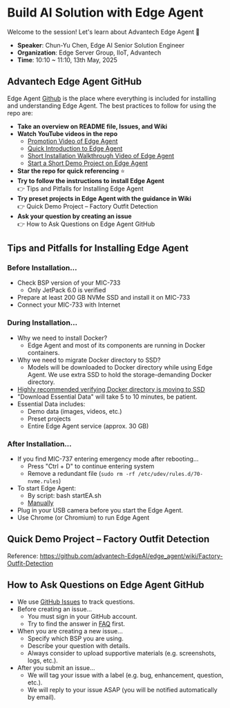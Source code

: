 # Build AI Solution with Edge Agent

Welcome to the session! Let's learn about Advantech Edge Agent 🚀

- **Speaker**: Chun-Yu Chen, Edge AI Senior Solution Engineer
- **Organization**: Edge Server Group, IIoT, Advantech
- **Time**: 10:10 ~ 11:10, 13th May, 2025 

## Advantech Edge Agent GitHub

Edge Agent [Github](https://github.com/advantech-EdgeAI/edge_agent) is the place where everything is included for installing and understanding Edge Agent. The best practices to follow for using the repo are:

- **Take an overview on README file, Issues, and Wiki**
- **Watch YouTube videos in the repo**
  - [Promotion Video of Edge Agent](https://www.youtube.com/watch?v=xsvGXlDslf0)
  - [Quick Introduction to Edge Agent](https://www.youtube.com/watch?v=P6T5xecStjk)
  - [Short Installation Walkthrough Video of Edge Agent](https://www.youtube.com/watch?v=zIH040_c2yg)
  - [Start a Short Demo Project on Edge Agent](https://www.youtube.com/watch?v=XNr-aNQwoPc)
- **Star the repo for quick referencing** ⭐
- **Try to follow the instructions to install Edge Agent**  
  👉 Tips and Pitfalls for Installing Edge Agent
- **Try preset projects in Edge Agent with the guidance in Wiki**  
  👉 Quick Demo Project – Factory Outfit Detection
- **Ask your question by creating an issue**  
  👉 How to Ask Questions on Edge Agent GitHub

## Tips and Pitfalls for Installing Edge Agent

### Before Installation…

- Check BSP version of your MIC-733
  - Only JetPack 6.0 is verified
- Prepare at least 200 GB NVMe SSD and install it on MIC-733
- Connect your MIC-733 with Internet

### During Installation…

- Why we need to install Docker?
  - Edge Agent and most of its components are running in Docker containers.
- Why we need to migrate Docker directory to SSD?
  - Models will be downloaded to Docker directory while using Edge Agent. We use extra SSD to hold the storage-demanding Docker directory.
- [Highly recommended verifying Docker directory is moving to SSD](https://github.com/advantech-EdgeAI/edge_agent/wiki/Test-Docker-on-SSD)
- "Download Essential Data" will take 5 to 10 minutes, be patient.
- Essential Data includes:
  - Demo data (images, videos, etc.)
  - Preset projects
  - Entire Edge Agent service (approx. 30 GB)

### After Installation…

- If you find MIC-737 entering emergency mode after rebooting…
  - Press "Ctrl + D" to continue entering system
  - Remove a redundant file (`sudo rm -rf /etc/udev/rules.d/70-nvme.rules`)
- To start Edge Agent:
  - By script: bash startEA.sh
  - [Manually](https://github.com/advantech-EdgeAI/edge_agent?tab=readme-ov-file#optional-start-edge-agent-manually)
- Plug in your USB camera before you start the Edge Agent.
- Use Chrome (or Chromium) to run Edge Agent

## Quick Demo Project – Factory Outfit Detection

Reference: https://github.com/advantech-EdgeAI/edge_agent/wiki/Factory-Outfit-Detection

## How to Ask Questions on Edge Agent GitHub

- We use [GitHub Issues](https://github.com/advantech-EdgeAI/edge_agent/issues) to track questions.
- Before creating an issue…
  - You must sign in your GitHub account.
  - Try to find the answer in [FAQ](https://github.com/advantech-EdgeAI/edge_agent/issues?q=is%3Aissue%20state%3Aclosed%20label%3AFAQ) first.
- When you are creating a new issue…
  - Specify which BSP you are using.
  - Describe your question with details.
  - Always consider to upload supportive materials (e.g. screenshots, logs, etc.).
- After you submit an issue…
  - We will tag your issue with a label (e.g. bug, enhancement, question, etc.).
  - We will reply to your issue ASAP (you will be notified automatically by email).
